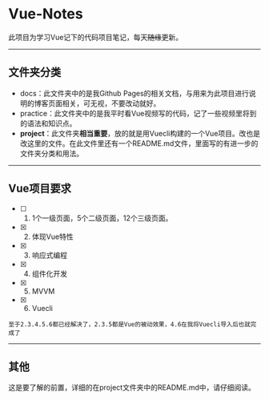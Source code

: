 # Vue-Notes
此项目为学习Vue记下的代码项目笔记，每天~~随缘~~更新。

* * *

## 文件夹分类

*   docs：此文件夹中的是我Github Pages的相关文档，与用来为此项目进行说明的博客页面相关，可无视，不要改动就好。
*   practice：此文件夹中的是我平时看Vue视频写的代码，记了一些视频里将到的语法和知识点。
*   **project**：此文件夹**相当重要**，放的就是用Vuecli构建的一个Vue项目。改也是改这里的文件。在此文件里还有一个README.md文件，里面写的有进一步的文件夹分类和用法。

* * *

## Vue项目要求

- [ ] 1.  1个一级页面，5个二级页面，12个三级页面。
- [x] 2.  体现Vue特性
- [x] 3.  响应式编程
- [x] 4.  组件化开发
- [x] 5.  MVVM
- [x] 6.  Vuecli

```至于2.3.4.5.6都已经解决了，2.3.5都是Vue的被动效果，4.6在我将Vuecli导入后也就完成了```

* * *

## 其他

这是要了解的前置，详细的在project文件夹中的README.md中，请仔细阅读。

